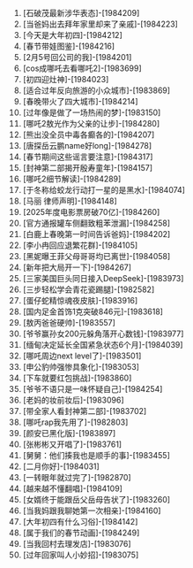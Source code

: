 
1. [石破茂最新涉华表态]-[1984209]
1. [当爸妈出去拜年家里却来了亲戚]-[1984223]
1. [今天是大年初四]-[1984212]
1. [春节带娃图鉴]-[1984216]
1. [2月5号回公司的我]-[1984201]
1. [cos成哪吒去看哪吒2]-[1983699]
1. [初四迎灶神]-[1984023]
1. [适合过年反向旅游的小众城市]-[1983869]
1. [春晚带火了四大城市]-[1984214]
1. [过年像是做了一场热闹的梦]-[1983150]
1. [哪吒2敖光作为父亲的让步]-[1984280]
1. [熊出没全员中毒各癫各的]-[1984207]
1. [唐探岳云鹏name好long]-[1984278]
1. [春节期间这些谣言要注意]-[1984317]
1. [封神第二部揭开殷寿童年]-[1984157]
1. [哪吒2细节解读]-[1984289]
1. [于冬称给蛟龙行动打一星的是黑水]-[1984074]
1. [马丽 律师声明]-[1984148]
1. [2025年度电影票房破70亿]-[1984260]
1. [官方通报罐车侧翻致粗苯泄漏]-[1984258]
1. [白鹿上春晚第一时间告诉爸妈]-[1984202]
1. [李小冉回应退繁花群]-[1984105]
1. [黑妮曝王菲父母哥哥均已离世]-[1984058]
1. [新年把大局开一下]-[1984267]
1. [三家美国巨头同日接入DeepSeek]-[1983973]
1. [三步轻松学会青花瓷踢腿]-[1982582]
1. [蛋仔蛇精惊魂夜皮肤]-[1983916]
1. [国内足金首饰1克突破846元]-[1983618]
1. [敖丙爸爸硬帅]-[1983557]
1. [爷爷赢孙女200元躲角落开心数钱]-[1983977]
1. [缅甸决定延长全国紧急状态6个月]-[1984039]
1. [哪吒周边next level了]-[1983501]
1. [申公豹帅强惨具象化]-[1983053]
1. [下车就要红包挑战]-[1983860]
1. [爷爷不语只是一味怀疑自己]-[1984254]
1. [老妈的妆前妆后]-[1983096]
1. [带全家人看封神第二部]-[1983702]
1. [哪吒rap我先用了]-[1982803]
1. [颜安已黑化版]-[1983897]
1. [张彬彬又开唱了]-[1983761]
1. [舅舅：他们揍我也是顺手的事]-[1983455]
1. [二月你好]-[1984031]
1. [一转眼年就过完了]-[1982870]
1. [越来越不懂翻唱]-[1984109]
1. [女婿终于能跟岳父岳母告状了]-[1983260]
1. [当我妈跟我聊她第一次相亲]-[1984160]
1. [大年初四有什么习俗]-[1984142]
1. [属于我们的春节动画]-[1984249]
1. [当我回村去理发店]-[1983076]
1. [过年回家叫人小妙招]-[1983075]